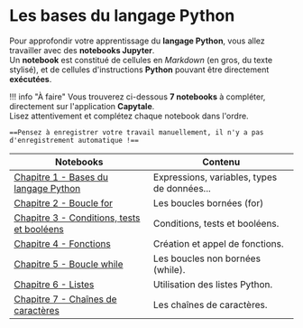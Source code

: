 # Les bases du langage Python

Pour approfondir votre apprentissage du **langage Python**, vous allez travailler avec des **notebooks Jupyter**.  
Un **notebook** est constitué de cellules en *Markdown* (en gros, du texte stylisé), et de cellules d'instructions **Python** pouvant être directement **exécutées**.

!!! info "À faire"
    Vous trouverez ci-dessous **7 notebooks** à compléter, directement sur l'application **Capytale**.  
    Lisez attentivement et complétez chaque notebook dans l'ordre.

    ==Pensez à enregistrer votre travail manuellement, il n'y a pas d'enregistrement automatique !==

| Notebooks                              | Contenu                             |
| -------------------------------------------- | ----------------------------------- |
| [Chapitre 1 - Bases du langage Python](https://capytale2.ac-paris.fr/web/c/36f6-3822839) | Expressions, variables, types de données... |
| [Chapitre 2 - Boucle for](https://capytale2.ac-paris.fr/web/c/892e-3822857) | Les boucles bornées (for) |
| [Chapitre 3 - Conditions, tests et booléens](https://capytale2.ac-paris.fr/web/c/e8fd-3822865) | Conditions, tests et booléens. |
| [Chapitre 4 - Fonctions](https://capytale2.ac-paris.fr/web/c/531d-3822868) | Création et appel de fonctions. |
| [Chapitre 5 - Boucle while](https://capytale2.ac-paris.fr/web/c/3fc7-3822871) | Les boucles non bornées (while). |
| [Chapitre 6 - Listes](https://capytale2.ac-paris.fr/web/c/26c6-3822876) | Utilisation des listes Python. |
| [Chapitre 7 - Chaînes de caractères](https://capytale2.ac-paris.fr/web/c/d457-3822873) | Les chaînes de caractères. |